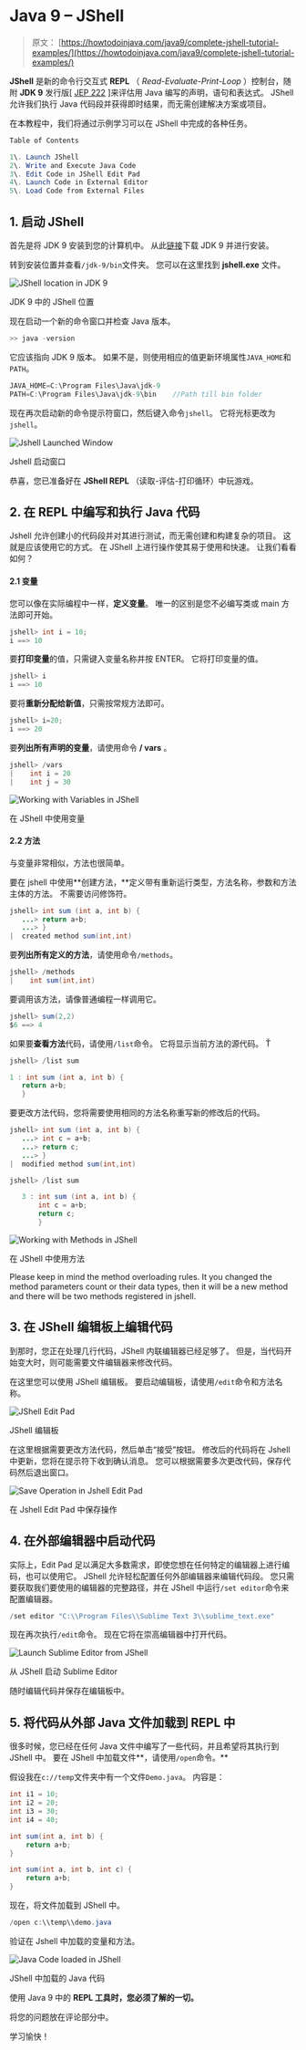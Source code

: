 # Java 9 – JShell

> 原文： [https://howtodoinjava.com/java9/complete-jshell-tutorial-examples/](https://howtodoinjava.com/java9/complete-jshell-tutorial-examples/)

**JShell** 是新的命令行交互式 **REPL** （ *Read-Evaluate-Print-Loop* ）控制台，随附 **JDK 9** 发行版[ [JEP 222](https://openjdk.java.net/jeps/222) ]来评估用 Java 编写的声明，语句和表达式。 JShell 允许我们执行 Java 代码段并获得即时结果，而无需创建解决方案或项目。

在本教程中，我们将通过示例学习可以在 JShell 中完成的各种任务。

```java
Table of Contents

1\. Launch JShell
2\. Write and Execute Java Code
3\. Edit Code in JShell Edit Pad
4\. Launch Code in External Editor
5\. Load Code from External Files
```

## 1\. 启动 JShell

首先是将 JDK 9 安装到您的计算机中。 从此[链接](https://jdk.java.net/9/)下载 JDK 9 并进行安装。

转到安装位置并查看`/jdk-9/bin`文件夹。 您可以在这里找到 **jshell.exe** 文件。

![JShell location in JDK 9](img/ccab49677c1bf930f0c0398f9b1f8400.png)

JDK 9 中的 JShell 位置

现在启动一个新的命令窗口并检查 Java 版本。

```java
>> java -version
```

它应该指向 JDK 9 版本。 如果不是，则使用相应的值更新环境属性`JAVA_HOME`和`PATH`。

```java
JAVA_HOME=C:\Program Files\Java\jdk-9
PATH=C:\Program Files\Java\jdk-9\bin	//Path till bin folder

```

现在再次启动新的命令提示符窗口，然后键入命令`jshell`。 它将光标更改为`jshell`。

![Jshell Launched Window](img/d0a23e6d1f9ad68e7a5919d949e4c5a0.png)

Jshell 启动窗口

恭喜，您已准备好在 **JShell REPL** （读取-评估-打印循环）中玩游戏。

## 2\. 在 REPL 中编写和执行 Java 代码

Jshell 允许创建小的代码段并对其进行测试，而无需创建和构建复杂的项目。 这就是应该使用它的方式。 在 JShell 上进行操作使其易于使用和快速。 让我们看看如何？

#### 2.1 变量

您可以像在实际编程中一样，**定义变量**。 唯一的区别是您不必编写类或 main 方法即可开始。

```java
jshell> int i = 10;
i ==> 10
```

要**打印变量**的值，只需键入变量名称并按 ENTER。 它将打印变量的值。

```java
jshell> i
i ==> 10
```

要将**重新分配给新值**，只需按常规方法即可。

```java
jshell> i=20;
i ==> 20
```

要**列出所有声明的变量**，请使用命令 **/ vars** 。

```java
jshell> /vars
|    int i = 20
|    int j = 30
```

![Working with Variables in JShell](img/30b2cb3e07a2ac5c186d7ae81d2c7dea.png)

在 JShell 中使用变量

#### 2.2 方法

与变量非常相似，方法也很简单。

要在 jshell 中使用**创建方法，**定义带有重新运行类型，方法名称，参数和方法主体的方法。 不需要访问修饰符。

```java
jshell> int sum (int a, int b) {
   ...> return a+b;
   ...> }
|  created method sum(int,int)
```

要**列出所有定义的方法**，请使用命令`/methods`。

```java
jshell> /methods
|    int sum(int,int)
```

要调用该方法，请像普通编程一样调用它。

```java
jshell> sum(2,2)
$6 ==> 4
```

如果要**查看方法**代码，请使用`/list`命令。 它将显示当前方法的源代码。 Ť

```java
jshell> /list sum

1 : int sum (int a, int b) {
   return a+b;
   }
```

要更改方法代码，您将需要使用相同的方法名称重写新的修改后的代码。

```java
jshell> int sum (int a, int b) {
   ...> int c = a+b;
   ...> return c;
   ...> }
|  modified method sum(int,int)

jshell> /list sum

   3 : int sum (int a, int b) {
       int c = a+b;
       return c;
       }
```

![Working with Methods in JShell](img/4909e6b67ab45a644af1dfbd4b3cce19.png)

在 JShell 中使用方法

Please keep in mind the method overloading rules. It you changed the method parameters count or their data types, then it will be a new method and there will be two methods registered in jshell.

## 3\. 在 JShell 编辑板上编辑代码

到那时，您正在处理几行代码，JShell 内联编辑器已经足够了。 但是，当代码开始变大时，则可能需要文件编辑器来修改代码。

在这里您可以使用 JShell 编辑板。 要启动编辑板，请使用`/edit`命令和方法名称。

![JShell Edit Pad](img/2161993cb456497db782ad6c84f894f4.png)

JShell 编辑板

在这里根据需要更改方法代码，然后单击“接受”按钮。 修改后的代码将在 Jshell 中更新，您将在提示符下收到确认消息。 您可以根据需要多次更改代码，保存代码然后退出窗口。

![Save Operation in Jshell Edit Pad](img/bd38bc52491e7a79c66b790bfe9d80ca.png)

在 Jshell Edit Pad 中保存操作

## 4\. 在外部编辑器中启动代码

实际上，Edit Pad 足以满足大多数需求，即使您想在任何特定的编辑器上进行编码，也可以使用它。 JShell 允许轻松配置任何外部编辑器来编辑代码段。 您只需要获取我们要使用的编辑器的完整路径，并在 JShell 中运行`/set editor`命令来配置编辑器。

```java
/set editor "C:\\Program Files\\Sublime Text 3\\sublime_text.exe"
```

现在再次执行`/edit`命令。 现在它将在崇高编辑器中打开代码。

![Launch Sublime Editor from JShell](img/3937f3f21d4fa90c18e24b9dc7f5b58b.png)

从 JShell 启动 Sublime Editor

随时编辑代码并保存在编辑板中。

## 5\. 将代码从外部 Java 文件加载到 REPL 中

很多时候，您已经在任何 Java 文件中编写了一些代码，并且希望将其执行到 JShell 中。 要在 JShell 中加载文件**，请使用`/open`命令。**

假设我在`c://temp`文件夹中有一个文件`Demo.java`。 内容是：

```java
int i1 = 10;
int i2 = 20;
int i3 = 30;
int i4 = 40;

int sum(int a, int b) {
	return a+b;
}

int sum(int a, int b, int c) {
	return a+b;
}

```

现在，将文件加载到 JShell 中。

```java
/open c:\\temp\\demo.java
```

验证在 Jshell 中加载的变量和方法。

![Java Code loaded in JShell](img/309d8cc2730a0132f1ba8b8c74854a91.png)

JShell 中加载的 Java 代码

使用 Java 9 中的 **REPL 工具时，您必须了解的一切。**

将您的问题放在评论部分中。

学习愉快！